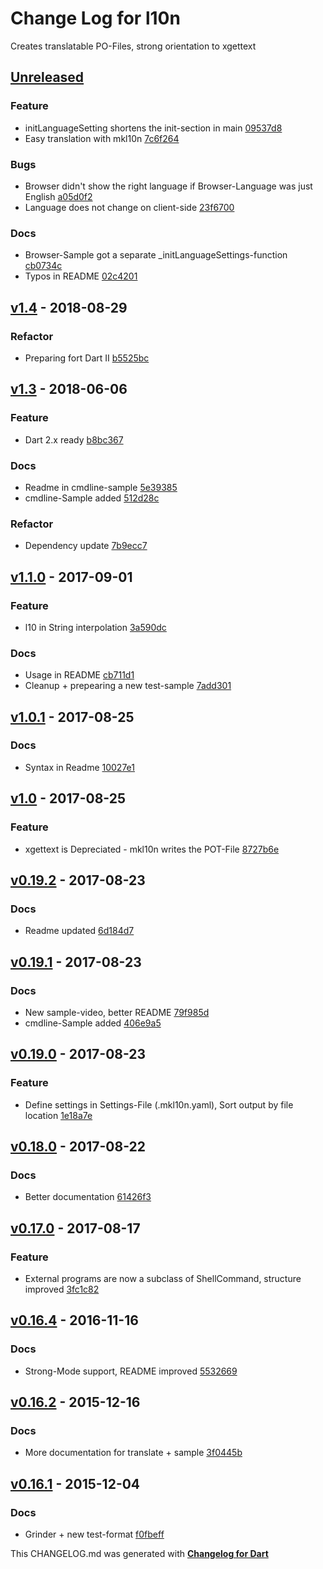 # Change Log for l10n
Creates translatable PO-Files, strong orientation to xgettext

## [Unreleased](http://github.com/mikemitterer/dart-l10n-gettext/compare/v2.0...HEAD)

### Feature
* initLanguageSetting shortens the init-section in main [09537d8](https://github.com/mikemitterer/dart-l10n-gettext/commit/09537d85e3a2eacbf0bf3a4e1cf2284417b30939)
* Easy translation with mkl10n [7c6f264](https://github.com/mikemitterer/dart-l10n-gettext/commit/7c6f264dc53270db6bcd84e9748c0e0ff195e141)

### Bugs
* Browser didn't show the right language if Browser-Language was just English [a05d0f2](https://github.com/mikemitterer/dart-l10n-gettext/commit/a05d0f21702ec26b54ec356623ce65ef44dfad52)
* Language does not change on client-side [23f6700](https://github.com/mikemitterer/dart-l10n-gettext/commit/23f6700cd1c8e5dad970ae4214fb0cf3f992f9b2)

### Docs
* Browser-Sample got a separate _initLanguageSettings-function [cb0734c](https://github.com/mikemitterer/dart-l10n-gettext/commit/cb0734c4e3b51fc43bf5beb816177155ec02e320)
* Typos in README [02c4201](https://github.com/mikemitterer/dart-l10n-gettext/commit/02c4201d9d5a17e698fdc174601083c20bc50ef9)

## [v1.4](http://github.com/mikemitterer/dart-l10n-gettext/compare/v1.3...v1.4) - 2018-08-29

### Refactor
* Preparing fort Dart II [b5525bc](https://github.com/mikemitterer/dart-l10n-gettext/commit/b5525bc10a94913336cbd19426b505f9c9b276ca)

## [v1.3](http://github.com/mikemitterer/dart-l10n-gettext/compare/v1.2...v1.3) - 2018-06-06

### Feature
* Dart 2.x ready [b8bc367](https://github.com/mikemitterer/dart-l10n-gettext/commit/b8bc367dbf0a58530e9a4478c18d6c88d46d52ba)

### Docs
* Readme in cmdline-sample [5e39385](https://github.com/mikemitterer/dart-l10n-gettext/commit/5e39385ff0720bdfc7d449d5dd414fb49b767fba)
* cmdline-Sample added [512d28c](https://github.com/mikemitterer/dart-l10n-gettext/commit/512d28cd07cfee29511a965214220f6c9a51460e)

### Refactor
* Dependency update [7b9ecc7](https://github.com/mikemitterer/dart-l10n-gettext/commit/7b9ecc715bc319f5d22d4dc6e0077d12b620b628)

## [v1.1.0](http://github.com/mikemitterer/dart-l10n-gettext/compare/v1.0.1...v1.1.0) - 2017-09-01

### Feature
* l10 in String interpolation [3a590dc](https://github.com/mikemitterer/dart-l10n-gettext/commit/3a590dc745f1f4e65f3eae384f811c22e049f479)

### Docs
* Usage in README [cb711d1](https://github.com/mikemitterer/dart-l10n-gettext/commit/cb711d143796a0ab12cf614438ebe7a8badf234a)
* Cleanup + prepearing a new test-sample [7add301](https://github.com/mikemitterer/dart-l10n-gettext/commit/7add301d1a7278c15895197df4566aabbfb43ea8)

## [v1.0.1](http://github.com/mikemitterer/dart-l10n-gettext/compare/v1.0.0...v1.0.1) - 2017-08-25

### Docs
* Syntax in Readme [10027e1](https://github.com/mikemitterer/dart-l10n-gettext/commit/10027e14b07980e300775e2727c65946bf201243)

## [v1.0](http://github.com/mikemitterer/dart-l10n-gettext/compare/v0.19.2...v1.0) - 2017-08-25

### Feature
* xgettext is Depreciated - mkl10n writes the POT-File [8727b6e](https://github.com/mikemitterer/dart-l10n-gettext/commit/8727b6e6d083f3f9bad0f8043ecf97956ce6c386)

## [v0.19.2](http://github.com/mikemitterer/dart-l10n-gettext/compare/v0.19.1...v0.19.2) - 2017-08-23

### Docs
* Readme updated [6d184d7](https://github.com/mikemitterer/dart-l10n-gettext/commit/6d184d7b5e0a16f61aee064e544f21c704ca0103)

## [v0.19.1](http://github.com/mikemitterer/dart-l10n-gettext/compare/v0.19.0...v0.19.1) - 2017-08-23

### Docs
* New sample-video, better README [79f985d](https://github.com/mikemitterer/dart-l10n-gettext/commit/79f985d572985f11e1c32d7cbefdb5156a387af5)
* cmdline-Sample added [406e9a5](https://github.com/mikemitterer/dart-l10n-gettext/commit/406e9a5870c6bb57b529073c46f6355713d2b4fc)

## [v0.19.0](http://github.com/mikemitterer/dart-l10n-gettext/compare/v0.18.0...v0.19.0) - 2017-08-23

### Feature
* Define settings in Settings-File (.mkl10n.yaml), Sort output by file location [1e18a7e](https://github.com/mikemitterer/dart-l10n-gettext/commit/1e18a7e159b1b9c86b4fee43f7c3b0bffffe9ca0)

## [v0.18.0](http://github.com/mikemitterer/dart-l10n-gettext/compare/v0.17.0...v0.18.0) - 2017-08-22

### Docs
* Better documentation [61426f3](https://github.com/mikemitterer/dart-l10n-gettext/commit/61426f3f2b169c85393b71471012744c0c155200)

## [v0.17.0](http://github.com/mikemitterer/dart-l10n-gettext/compare/v0.16.4...v0.17.0) - 2017-08-17

### Feature
* External programs are now a subclass of ShellCommand, structure improved [3fc1c82](https://github.com/mikemitterer/dart-l10n-gettext/commit/3fc1c82104ea967fbd45a13ec0192405159d8941)

## [v0.16.4](http://github.com/mikemitterer/dart-l10n-gettext/compare/v0.16.3...v0.16.4) - 2016-11-16

### Docs
* Strong-Mode support, README improved [5532669](https://github.com/mikemitterer/dart-l10n-gettext/commit/5532669a19e08d9ec71f5280975be2f847ba1403)

## [v0.16.2](http://github.com/mikemitterer/dart-l10n-gettext/compare/v0.16.1...v0.16.2) - 2015-12-16

### Docs
* More documentation for translate + sample [3f0445b](https://github.com/mikemitterer/dart-l10n-gettext/commit/3f0445b8a58bb2095b41e87c7419cafa687ed4d6)

## [v0.16.1](http://github.com/mikemitterer/dart-l10n-gettext/compare/v0.16...v0.16.1) - 2015-12-04

### Docs
* Grinder + new test-format [f0fbeff](https://github.com/mikemitterer/dart-l10n-gettext/commit/f0fbeff3f2b5e24ffccdb077bd2cef75bfee3418)


This CHANGELOG.md was generated with [**Changelog for Dart**](https://pub.dartlang.org/packages/changelog)
